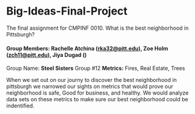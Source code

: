 # Big-Ideas-Final-Project
The final assignment for CMPINF 0010. What is the best neighborhood in Pittsburgh?
#### Group Members: Rachelle Atchina (rka32@pitt.edu), Zoe Holm (zch11@pitt.edu), Jiya Dugad () ####
Group Name: **Steel Sisters** Group #12
**Metrics:**  Fires, Real Estate, Trees

When we set out on our journy to discover the best neighborhood in pittsburgh we narrowed our sights on metrics that would prove our neighborhood is safe, Good for business, and healthy. We would analyze data sets on these metrics to make sure our best neighborhood could be indentified.